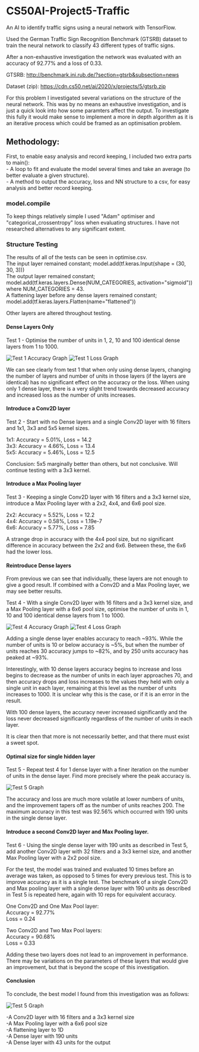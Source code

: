 # CS50AI-Project5-Traffic
An AI to identify traffic signs using a neural network with TensorFlow.

Used the German Traffic Sign Recognition Benchmark (GTSRB) dataset to train the neural network to classify 43 different types of traffic signs.

After a non-exhaustive investigation the network was evaluated with an accuracy of 92.77% and a loss of 0.33.

GTSRB: http://benchmark.ini.rub.de/?section=gtsrb&subsection=news

Dataset (zip): https://cdn.cs50.net/ai/2020/x/projects/5/gtsrb.zip


For this problem I investigated several variations on the structure of the neural network. This was by no means an exhaustive investigation, and is just a quick look into how some paramters affect the output. To investigate this fully it would make sense to implement a more in depth algorithm as it is an iterative process which could be framed as an optimisation problem.

## Methodology:

First, to enable easy analysis and record keeping, I included two extra parts to main():  
    - A loop to fit and evaluate the model several times and take an average (to better evaluate a given structure).  
    - A method to output the accuracy, loss and NN structure to a csv, for easy analysis and better record keeping.

### model.compile
To keep things relatively simple I used "Adam" optimiser and "categorical_crossentropy" loss when evaluating structures. I have not researched alternatives to any significant extent.

### Structure Testing
The results of all of the tests can be seen in optimise.csv.  
The input layer remained constant; model.add(tf.keras.Input(shape = (30, 30, 3)))  
The output layer remained constant; model.add(tf.keras.layers.Dense(NUM_CATEGORIES, activation="sigmoid")) where NUM_CATEGORIES = 43.  
A flattening layer before any dense layers remained constant; model.add(tf.keras.layers.Flatten(name="flattened"))

Other layers are altered throughout testing.

#### Dense Layers Only

Test 1 - Optimise the number of units in 1, 2, 10 and 100 identical dense layers from 1 to 1000.

<img src="https://github.com/Verano-20/CS50AI-Project5-Traffic/blob/master/Test1-Accuracy.png" alt="Test 1 Accuracy Graph" />
<img src="https://github.com/Verano-20/CS50AI-Project5-Traffic/blob/master/Test1-Loss.png" alt="Test 1 Loss Graph" />

We can see clearly from test 1 that when only using dense layers, changing the number of layers and number of units in those layers (if the layers are identical) has no significant effect on the accuracy or the loss. When using only 1 dense layer, there is a very slight trend towards decreased accuracy and increased loss as the number of units increases.

#### Introduce a Conv2D layer

Test 2 - Start with no Dense layers and a single Conv2D layer with 16 filters and 1x1, 3x3 and 5x5 kernel sizes.

1x1: Accuracy = 5.01%, Loss = 14.2  
3x3: Accuracy = 4.66%, Loss = 13.4  
5x5: Accuracy = 5.46%, Loss = 12.5  

Conclusion: 5x5 marginally better than others, but not conclusive. Will continue testing with a 3x3 kernel.

#### Introduce a Max Pooling layer

Test 3 - Keeping a single Conv2D layer with 16 filters and a 3x3 kernel size, introduce a Max Pooling layer with a 2x2, 4x4, and 6x6 pool size.

2x2: Accuracy = 5.52%, Loss = 12.2  
4x4: Accuracy = 0.58%, Loss = 1.19e-7  
6x6: Accuracy = 5.77%, Loss = 7.85  

A strange drop in accuracy with the 4x4 pool size, but no significant difference in accuracy between the 2x2 and 6x6. Between these, the 6x6 had the lower loss.

#### Reintroduce Dense layers

From previous we can see that individually, these layers are not enough to give a good result. If combined with a Conv2D and a Max Pooling layer, we may see better results.

Test 4 - With a single Conv2D layer with 16 filters and a 3x3 kernel size, and a Max Pooling layer with a 6x6 pool size, optimise the number of units in 1, 10 and 100 identical dense layers from 1 to 1000.

<img src="https://github.com/Verano-20/CS50AI-Project5-Traffic/blob/master/Test4-Accuracy.png" alt="Test 4 Accuracy Graph" />
<img src="https://github.com/Verano-20/CS50AI-Project5-Traffic/blob/master/Test4-Loss.png" alt="Test 4 Loss Graph" />

Adding a single dense layer enables accuracy to reach ~93%. While the number of units is 10 or below accuracy is ~5%, but when the number of units reaches 30 accuracy jumps to ~82%, and by 250 units accuracy has peaked at ~93%.

Interestingly, with 10 dense layers accuracy begins to increase and loss begins to decrease as the number of units in each layer approaches 70, and then accuracy drops and loss increases to the values they held with only a single unit in each layer, remaining at this level as the number of units increases to 1000. It is unclear why this is the case, or if it is an error in the result.

With 100 dense layers, the accuracy never increased significantly and the loss never decreased significantly regardless of the number of units in each layer.

It is clear then that more is not necessarily better, and that there must exist a sweet spot.

#### Optimal size for single hidden layer

Test 5 - Repeat test 4 for 1 dense layer with a finer iteration on the number of units in the dense layer. Find more precisely where the peak accuracy is.

<img src="https://github.com/Verano-20/CS50AI-Project5-Traffic/blob/master/Test5.png" alt="Test 5 Graph" />

The accuracy and loss are much more volatile at lower numbers of units, and the improvement tapers off as the number of units reaches 200. The maximum accuracy in this test was 92.56% which occurred with 190 units in the single dense layer.

#### Introduce a second Conv2D layer and Max Pooling layer.

Test 6 - Using the single dense layer with 190 units as described in Test 5, add another Conv2D layer with 32 filters and a 3x3 kernel size, and another Max Pooling layer with a 2x2 pool size.

For the test, the model was trained and evaluated 10 times before an average was taken, as opposed to 5 times for every previous test. This is to improve accuracy as it is a single test. The benchmark of a single Conv2D and Max pooling layer with a single dense layer with 190 units as described in Test 5 is repeated here, again with 10 reps for equivalent accuracy.

One Conv2D and One Max Pool layer:  
Accuracy = 92.77%  
Loss = 0.24

Two Conv2D and Two Max Pool layers:  
Accuracy = 90.68%  
Loss = 0.33

Adding these two layers does not lead to an improvement in performance. There may be variations on the parameters of these layers that would give an improvement, but that is beyond the scope of this investigation.

#### Conclusion

To conclude, the best model I found from this investigation was as follows:

<img src="https://github.com/Verano-20/CS50AI-Project5-Traffic/blob/master/bestmodel.png" alt="Test 5 Graph" />

-A Conv2D layer with 16 filters and a 3x3 kernel size  
-A Max Pooling layer with a 6x6 pool size  
-A flattening layer to 1D  
-A Dense layer with 190 units  
-A Dense layer with 43 units for the output

